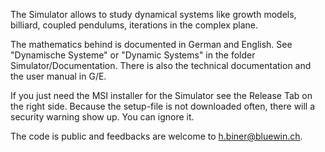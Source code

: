The Simulator allows to study dynamical systems
like growth models, billiard, coupled pendulums,
iterations in the complex plane.

The mathematics behind is documented in German
and English. See "Dynamische Systeme" or "Dynamic Systems"
in the folder Simulator/Documentation. 
There is also the technical documentation
and the user manual in G/E.

If you just need the MSI installer for the Simulator
see the Release Tab on the right side. Because the
setup-file is not downloaded often, there will 
a security warning show up. You can ignore it.

The code is public and feedbacks are welcome to
h.biner@bluewin.ch.
